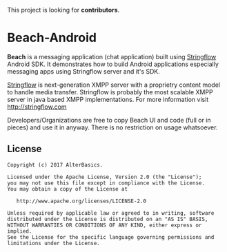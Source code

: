 This project is looking for <b>contributors</b>. 

# Beach-Android
<b>Beach</b> is a messaging application (chat application) built using <a href="http://stringflow.com">Stringflow</a> Android SDK. It demonstrates how to build Android applications especially messaging apps using Stringflow server and it's SDK.

<a href="http://stringflow.com">Stringflow</a> is next-generation XMPP server with a proprietry content model to handle media transfer. Stringflow is probably the most scalable XMPP server in java based XMPP implementations. For more information visit http://stringflow.com 

Developers/Organizations are free to copy Beach UI and code (full or in pieces) and use it in anyway. There is no restriction on usage whatsoever. 

License
-------
    Copyright (c) 2017 AlterBasics.
    
    Licensed under the Apache License, Version 2.0 (the "License");
    you may not use this file except in compliance with the License.
    You may obtain a copy of the License at

       http://www.apache.org/licenses/LICENSE-2.0

    Unless required by applicable law or agreed to in writing, software
    distributed under the License is distributed on an "AS IS" BASIS,
    WITHOUT WARRANTIES OR CONDITIONS OF ANY KIND, either express or implied.
    See the License for the specific language governing permissions and
    limitations under the License.
